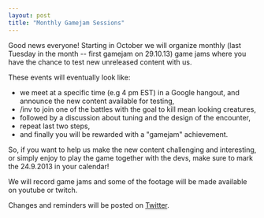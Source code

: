 ```yaml
---
layout: post
title: "Monthly Gamejam Sessions"
---
```

Good news everyone! Starting in October we will organize monthly (last
Tuesday in the month -- first gamejam on 29.10.13) game jams where you have
the chance to test new unreleased content with us.

These events will eventually look like:

* we meet at a specific time (e.g 4 pm EST) in a Google hangout, and announce
  the new content available for testing,
* /inv to join one of the battles with the goal to kill mean looking creatures,
* followed by a discussion about tuning and the design of the encounter,
* repeat last two steps,
* and finally you will be rewarded with a "gamejam" achievement.

So, if you want to help us make the new content challenging and interesting,
or simply enjoy to play the game together with the devs, make sure to mark
the 24.9.2013 in your calendar!

We will record game jams and some of the footage will be made available on
youtube or twitch.

Changes and reminders will be posted on [Twitter](http://twitter.com/rmxinc).
